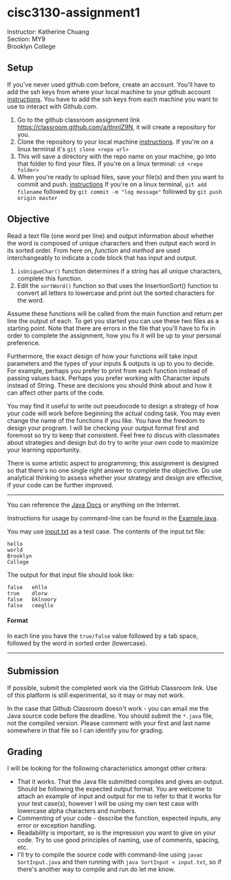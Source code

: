 # cisc3130-assignment1

Instructor: Katherine Chuang \
Section: MY9 \
Brooklyn College

## Setup

If you've never used github.com before, create an account. You'll have to add the ssh keys from where your local machine to your github account [instructions](https://help.github.com/en/articles/adding-a-new-ssh-key-to-your-github-account). You have to add the ssh keys from each machine you want to use to interact with Github.com. 

1. Go to the github classroom assignment link https://classroom.github.com/a/tInnIZ9N, it will create a repository for you. 
2. Clone the repository to your local machine [instructions](https://help.github.com/en/articles/cloning-a-repository). If you're on a linux terminal it's `git clone <repo url>`
3. This will save a directory with the repo name on your machine, go into that folder to find your files. If you're on a linux terminal: `cd <repo folder>` 
3. When you're ready to upload files, save your file(s) and then you want to commit and push. [instructions](https://help.github.com/en/articles/pushing-commits-to-a-remote-repository) If you're on a linux terminal, `git add filename` followed by `git commit -m "log message"` followed by `git push origin master`



## Objective
Read a text file (one word per line) and output information about whether the word is composed of unique characters and then output each word in its sorted order. From here on, *function* and *method* are used interchangeably to indicate a code block that has input and output.

1. `isUniqueChar()` function determines if a string has all unique characters, complete this function.
2. Edit the `sortWord()` function so that uses the InsertionSort() function to convert all letters to lowercase and print out the sorted characters for the word. 

Assume these functions will be called from the main function and return per line the output of each.  To get you started you can use these two files as a starting point. Note that there are errors in the file that you'll have to fix in order to complete the assignment, how you fix it will be up to your personal preference. 

Furthermore, the exact design of how your functions will take input parameters and the types of your inputs & outputs is up to you to decide. For example, perhaps you prefer to print from each function instead of passing values back. Perhaps you prefer working with Character inputs instead of String. These are decisions you should think about and how it can affect other parts of the code.

You may find it useful to write out pseudocode to design a strategy of how your code will work before beginning the actual coding task. You may even change the name of the functions if you like. You have the freedom to design your program. I will be checking your output format first and foremost so try to keep that consistent. Feel free to discus with classmates about strategies and design but do try to write your own code to maximize your learning opportunity. 

There is some artistic aspect to programming; this assignment is designed so that there's no one single right answer to complete the objective. Do use analytical thinking to assess whether your strategy and design are effective, if your code can be further improved. 

---

You can reference the [Java Docs](https://docs.oracle.com/javase/8/docs/api/index.html?overview-summary.html) or anything on the Internet. 

Instructions for usage by command-line can be found in the [Example.java](Example.java).

You may use [input.txt](input.txt) as a test case. The contents of the input.txt file:

```
hello
world
Brooklyn
College
```

The output for that input file should look like: 

```
false	ehllo
true	dlorw
false	bklnoory
false	ceegllo
```
#### Format

In each line you have the `true/false` value followed by a tab space, followed by the word in sorted order (lowercase).

---

## Submission
If possible, submit the completed work via the GitHub Classroom link. Use of this platform is still experimental, so it may or may not work. 

In the case that Github Classroom doesn't work - you can email me the Java source code before the deadline.   You should submit the `*.java` file, not the compiled version. Please comment with your first and last name somewhere in that file so I can identify you for grading. 

## Grading
I will be looking for the following characteristics amongst other critera:

* That it works. That the Java file submitted compiles and gives an output. Should be following the expected output format. You are welcome to attach an example of input and output for me to refer to that it works for your test case(s), however I will be using my own test case with lowercase alpha characters and numbers.
* Commenting of your code - describe the function, expected inputs, any error or exception handling. 
* Readability is important, so is the impression you want to give on your code. Try to use good principles of naming, use of comments, spacing, etc.
* I'll try to compile the source code with command-line using `javac SortInput.java` and then running with `java SortInput < input.txt`, so if there's another way to compile and run do let me know.

